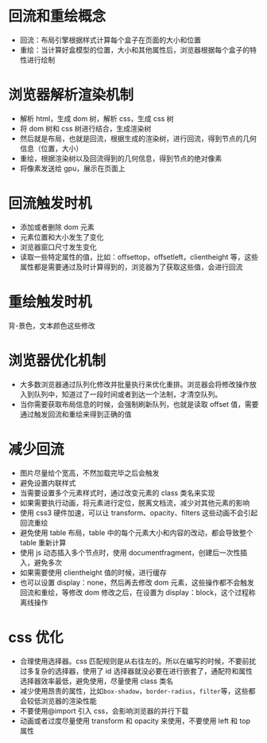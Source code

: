 # 回流和重绘概念

- 回流：布局引擎根据样式计算每个盒子在页面的大小和位置
- 重绘：当计算好盒模型的位置，大小和其他属性后，浏览器根据每个盒子的特性进行绘制

# 浏览器解析渲染机制

- 解析 html，生成 dom 树，解析 css，生成 css 树
- 将 dom 树和 css 树进行结合，生成渲染树
- 然后就是布局，也就是回流，根据生成的渲染树，进行回流，得到节点的几何信息（位置，大小）
- 重绘，根据渲染树以及回流得到的几何信息，得到节点的绝对像素
- 将像素发送给 gpu，展示在页面上

# 回流触发时机

- 添加或者删除 dom 元素
- 元素位置和大小发生了变化
- 浏览器窗口尺寸发生变化
- 读取一些特定属性的值，比如：offsettop，offsetleft，clientheight 等，这些属性都是需要通过及时计算得到的，浏览器为了获取这些值，会进行回流

# 重绘触发时机

背-景色，文本颜色这些修改

# 浏览器优化机制

- 大多数浏览器通过队列化修改并批量执行来优化重排。浏览器会将修改操作放入到队列中，知道过了一段时间或者到达一个法制，才清空队列。
- 当你需要获取布局信息的时候，会强制刷新队列，也就是读取 offset 值，需要通过触发回流和重绘来得到正确的值

# 减少回流

- 图片尽量给个宽高，不然加载完毕之后会触发
- 避免设置内联样式
- 当需要设置多个元素样式时，通过改变元素的 class 类名来实现
- 如果需要执行动画，将元素进行定位，脱离文档流，减少对其他元素的影响
- 使用 css3 硬件加速，可以让 transform、opacity、filters 这些动画不会引起回流重绘
- 避免使用 table 布局，table 中的每个元素大小和内容的改动，都会导致整个 table 重新计算
- 使用 js 动态插入多个节点时，使用 documentfragment，创建后一次性插入，避免多次
- 如果需要使用 clientheight 值的时候，进行缓存
- 也可以设置 display：none，然后再去修改 dom 元素，这些操作都不会触发回流和重绘，等修改 dom 修改之后，在设置为 display：block，这个过程称离线操作

# css 优化

- 合理使用选择器。css 匹配规则是从右往左的。所以在编写的时候，不要前扰过多复杂的选择器，使用了 id 选择器就没必要在进行嵌套了，通配符和属性选择器效率最低，避免使用，尽量使用 class 类名
- 减少使用昂贵的属性，比如`box-shadow`，`border-radius`，`filter`等，这些都会较低浏览器的渲染性能
- 不要使用@import 引入 css，会影响浏览器的并行下载
- 动画或者过度尽量使用 transform 和 opacity 来使用，不要使用 left 和 top 属性

